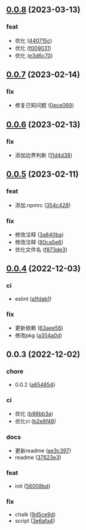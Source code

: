## [0.0.8](https://github.com/galaxy-s10/babel-plugin-import-billd/compare/v0.0.7...v0.0.8) (2023-03-13)


### feat

* 优化 ([440715c](https://github.com/galaxy-s10/babel-plugin-import-billd/commit/440715c6c2c67a0e3af1c17bb501fc1fdce44b70))
* 优化 ([f009031](https://github.com/galaxy-s10/babel-plugin-import-billd/commit/f0090316ce256510be3f50215a3d922054cbda6e))
* 优化 ([e3d6c70](https://github.com/galaxy-s10/babel-plugin-import-billd/commit/e3d6c705135a85653a95b458cd2dd028326daa77))



## [0.0.7](https://github.com/galaxy-s10/babel-plugin-import-billd/compare/v0.0.6...v0.0.7) (2023-02-14)


### fix

* 修复已知问题 ([0ece069](https://github.com/galaxy-s10/babel-plugin-import-billd/commit/0ece06942821e723fd0637311cc7f73d02afd566))



## [0.0.6](https://github.com/galaxy-s10/babel-plugin-import-billd/compare/v0.0.5...v0.0.6) (2023-02-13)


### fix

* 添加边界判断 ([11d4d38](https://github.com/galaxy-s10/babel-plugin-import-billd/commit/11d4d38599b84472c6ec456b468eb5450e5c33f1))



## [0.0.5](https://github.com/galaxy-s10/babel-plugin-import-billd/compare/v0.0.4...v0.0.5) (2023-02-11)


### feat

* 添加.npmrc ([354c428](https://github.com/galaxy-s10/babel-plugin-import-billd/commit/354c428a61e812145c8ff01cb3e9aeb41294498e))

### fix

* 修改注释 ([3a840ba](https://github.com/galaxy-s10/babel-plugin-import-billd/commit/3a840ba25c93fedfdcc10ee4287871996668771f))
* 修改注释 ([80ca5e6](https://github.com/galaxy-s10/babel-plugin-import-billd/commit/80ca5e6941817ffb68bbbb24199a94e5b83ec122))
* 优化文件名 ([f873de3](https://github.com/galaxy-s10/babel-plugin-import-billd/commit/f873de3ad67383a7f5c81e7fd1c0a553b795bb99))



## [0.0.4](https://github.com/galaxy-s10/babel-plugin-import-billd/compare/v0.0.3...v0.0.4) (2022-12-03)


### ci

* eslint ([a1fdab1](https://github.com/galaxy-s10/babel-plugin-import-billd/commit/a1fdab164127fa6207b6c34b14c84a006a177ae1))

### fix

* 更新依赖 ([63aee56](https://github.com/galaxy-s10/babel-plugin-import-billd/commit/63aee56cfc39e779dd41d82c1b89117e908a3e72))
* 修改pkg ([a354a0d](https://github.com/galaxy-s10/babel-plugin-import-billd/commit/a354a0df8bcbba17c23258ac760ca8da3d2bf673))



## 0.0.3 (2022-12-02)


### chore

* 0.0.2 ([a654854](https://github.com/galaxy-s10/babel-plugin-import-billd/commit/a654854eca1cbdca06c6155d2b7baf415f0793b6))

### ci

* 优化 ([b88bb3a](https://github.com/galaxy-s10/babel-plugin-import-billd/commit/b88bb3a6d8f1a7519b044984e3dd003f61fd0bb5))
* 优化ci ([b2e8f48](https://github.com/galaxy-s10/babel-plugin-import-billd/commit/b2e8f489b364291d6cf8b296d2ff147289d767c7))

### docs

* 更新readme ([ae3c397](https://github.com/galaxy-s10/babel-plugin-import-billd/commit/ae3c3971e1639dfa79bfd966d3a2c9ed6f460be9))
* readme ([37623e3](https://github.com/galaxy-s10/babel-plugin-import-billd/commit/37623e3ace44abf9ae14a0a85acb4f62b8c61128))

### feat

* init ([56008bd](https://github.com/galaxy-s10/babel-plugin-import-billd/commit/56008bd1b3c6e28cc68b6b8a18ab9d49d588c406))

### fix

* chalk ([9d5ce9d](https://github.com/galaxy-s10/babel-plugin-import-billd/commit/9d5ce9db7bd8dc7a06d6220628015cb34185d596))
* script ([3e6afa4](https://github.com/galaxy-s10/babel-plugin-import-billd/commit/3e6afa43319f5446624d84875a0c7054b5d835b0))



